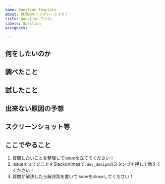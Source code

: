 ```yaml
---
name: Question Template
about: 質問用のテンプレートです！
title: Question Title
labels: Question
assignees: ''

---
```


## 何をしたいのか

## 調べたこと

## 試したこと

## 出来ない原因の予想

## スクリーンショット等


## ここでやること
1. 質問したいことを整理してIssueを立ててください！
2. Issueを立てたことをSlackのtimesで`:dev_design`のスタンプを押して教えてください！
3. 質問が解決したら解決策を書いてIssueをcloseしてください！
